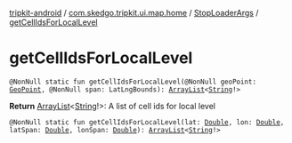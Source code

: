 [tripkit-android](../../index.md) / [com.skedgo.tripkit.ui.map.home](../index.md) / [StopLoaderArgs](index.md) / [getCellIdsForLocalLevel](./get-cell-ids-for-local-level.md)

# getCellIdsForLocalLevel

`@NonNull static fun getCellIdsForLocalLevel(@NonNull geoPoint: `[`GeoPoint`](../../skedgo.tripkit.location/-geo-point/index.md)`, @NonNull span: LatLngBounds): `[`ArrayList`](https://docs.oracle.com/javase/7/docs/api/java/util/ArrayList.html)`<`[`String`](https://kotlinlang.org/api/latest/jvm/stdlib/kotlin/-string/index.html)`!>`

**Return**
[ArrayList](https://docs.oracle.com/javase/7/docs/api/java/util/ArrayList.html)&lt;[String](https://kotlinlang.org/api/latest/jvm/stdlib/kotlin/-string/index.html)!&gt;: A list of cell ids for local level

`@NonNull static fun getCellIdsForLocalLevel(lat: `[`Double`](https://kotlinlang.org/api/latest/jvm/stdlib/kotlin/-double/index.html)`, lon: `[`Double`](https://kotlinlang.org/api/latest/jvm/stdlib/kotlin/-double/index.html)`, latSpan: `[`Double`](https://kotlinlang.org/api/latest/jvm/stdlib/kotlin/-double/index.html)`, lonSpan: `[`Double`](https://kotlinlang.org/api/latest/jvm/stdlib/kotlin/-double/index.html)`): `[`ArrayList`](https://docs.oracle.com/javase/7/docs/api/java/util/ArrayList.html)`<`[`String`](https://kotlinlang.org/api/latest/jvm/stdlib/kotlin/-string/index.html)`!>`